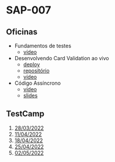 # SAP-007

## Oficinas
- Fundamentos de testes
    - [vídeo](https://youtu.be/b86-tcIiTfs)
- Desenvolvendo Card Validation ao vivo
    - [deploy](https://gabrieluizramos.com.br/SAP007-card-validation/)
    - [repositório](https://github.com/gabrieluizramos/SAP007-card-validation)
    - [vídeo](https://youtu.be/wnAEJarFcDY)
- Código Assíncrono
    - [vídeo](https://youtu.be/amknX4Hsuws)
    - [slides](../sap-004/codigo-assincrono/slides.pdf)

## TestCamp
1. [28/03/2022](https://youtu.be/3Ub7us4PYs8)
1. [11/04/2022](https://youtu.be/Rw5A_C7c2Y8)
1. [18/04/2022](https://youtu.be/CqCZiY6638s)
1. [25/04/2022](https://youtu.be/Uta9pCerF38)
1. [02/05/2022](https://youtu.be/yxCjHxW6A80)